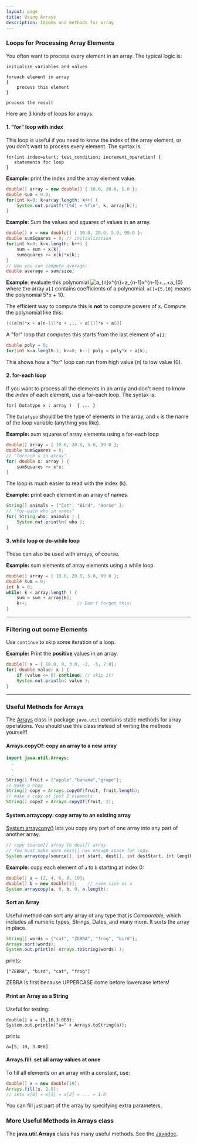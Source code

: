 ```yaml
---
layout: page
title: Using Arrays
description: Idioms and methods for array
---
```

### Loops for Processing Array Elements

You often want to process every element in an array.
The typical logic is:
```
initialize variables and values

foreach element in array
{
    process this element
}

process the result
```
Here are 3 kinds of loops for arrays.

#### 1. "for" loop with index

This loop is useful if you need to know the index of the array element,
or you don't want to process every element.  The syntax is:
```
for(int index=start; test_condition; increment_operation) {
   statements for loop
}
```
**Example**: print the index and the array element value.
```java
double[] array = new double[] { 10.0, 20.0, 5.0 };
double sum = 0.0;
for(int k=0; k<array.length; k++) {
    System.out.printf("[%d] = %f\n", k, array[k]);
}
```

**Example**: Sum the values and squares of values in an array.
```java
double[] x = new double[] { 10.0, 20.0, 5.0, 99.0 };
double sumSquares = 0; // initialization
for(int k=0; k<x.length; k++) {
    sum = sum + x[k];
    sumSquares += x[k]*x[k];
}
// Now you can compute average:
double average = sum/size;
```

**Example**: evaluate this polynomial
![a_{n}x^{n}+a_{n-1}x^{n-1}+...+a_{0}](https://latex.codecogs.com/gif.latex?a_{n}x^{n}&plus;a_{n-1}x^{n-1}&plus;...&plus;a_{0})
where the array `a[]` contains coefficients of a polynomial. `a[]={5,10}` means the polynomial 5*x + 10.

The efficient way to compute this is **not** to compute powers of x.
Compute the polynomial like this:
```java
(((a[n]*x + a[n-1])*x + ... + a[1])*x + a[0]
```
A "for" loop that computes this starts from the last element of `a[]`:
```java
double poly = 0;
for(int k=a.length-1; k>=0; k--) poly = poly*x + a[k];
```
This shows how a "for" loop can run from high value (n) to low value (0).

#### 2. for-each loop

If you want to process all the elements in an array and don't need
to know the *index* of each element, use a for-each loop.
The syntax is:
```
for( Datatype x : array )  { ... }
```
The `Datatype` should be the type of elements in the array, and `x` is the name of the loop variable (anything you like).

**Example:** sum squares of array elements using a for-each loop
```java
double[] array = { 10.0, 20.0, 5.0, 99.0 };
double sumSquares = 0;
// "foreach x in array"
for( double x: array ) {
    sumSquares += x*x;
}
```
The loop is much easier to read with the index (k).

**Example:** print each element in an array of names.
```java
String[] animals = {"Cat", "Bird", "Horse" };
// "for-each who in names"
for( String who: animals ) {
    System.out.println( who );
}
```

#### 3. while loop or do-while loop

These can also be used with arrays, of course.

**Example:** sum elements of array elements using a while loop
```java
double[] array = { 10.0, 20.0, 5.0, 99.0 };
double sum = 0;
int k = 0;
while( k < array.length ) {
    sum = sum + array[k];
    k++;                   // Don't forget this!
}
```
---
### Filtering out some Elements

Use `continue` to skip some iteration of a loop.

**Example:** Print the **positive** values in an array.
```java
double[] x = { 10.0, 0, 3.0, -2, -5, 7.0};
for( double value: x ) {
    if (value <= 0) continue; // skip it!
    System.out.println( value );
}
```

---
### Useful Methods for Arrays

The [Arrays](https://docs.oracle.com/javase/7/docs/api/java/util/Arrays.html) class in package `java.util` contains static methods for array operations.  You should use this class instead of writing the methods yourself!

#### Arrays.copyOf: copy an array to a new array

```java
import java.util.Arrays;
  .
  .
  .
String[] fruit = {"apple","banana","grape"};
// make a copy
String[] copy = Arrays.copyOf(fruit, fruit.length);
// make a copy of just 2 elements
String[] copy2 = Arrays.copyOf(fruit, 2);
```

#### System.arraycopy: copy array to an existing array

[System.arraycopy()](https://docs.oracle.com/javase/7/docs/api/java/lang/System.html#method_summary) lets you copy
any part of one array into any part of another array.
```java
// copy source[] array to dest[] array.
// You must make sure dest[] has enough space for copy.
System.arraycopy(source[], int start, dest[], int destStart, int length)
```
**Example**: copy each element of `a` to `b` starting at index 0:
```java
double[] a = {2, 4, 6, 8, 10};
double[] b = new double[5];    // same size as a
System.arraycopy(a, 0, b, 0, a.length);
```

#### Sort an Array

Useful method can sort any array of any type that is *Comparable*, 
which includes all numeric types, Strings, Dates, and many more.
It sorts the array in place.
```java
String[] words = {"cat", "ZEBRA", "frog", "bird"};
Arrays.sort(words);
System.out.println( Arrays.toString(words) );
```
prints:
```
["ZEBRA", "bird", "cat", "frog"]
```
ZEBRA is first because UPPERCASE come before lowercase letters!

#### Print an Array as a String

Useful for testing:
```
double[] a = {5,10,3.0E8};
System.out.println("a=" + Arrays.toString(a));
```
prints
```
a=[5, 10, 3.0E8]
```

#### Arrays.fill: set all array values at once

To fill all elements on an array with a constant, use:
```java
double[] x = new double[10];
Arrays.fill(x, 1.0); 
// sets x[0] = x[1] = x[2] = ... = 1.0
```
You can fill just part of the array by specifying extra parameters.


### More Useful Methods in Arrays class

The **java.util.Arrays** class has many useful methods.  See the [Javadoc](https://docs.oracle.com/javase/7/docs/api/java/util/Arrays.html).
